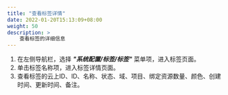 ```yaml
---
title: "查看标签详情"
date: 2022-01-20T15:13:09+08:00
weight: 50
description: >
    查看标签的详细信息
---
```


1. 在左侧导航栏，选择 **_"系统配置/标签/标签"_** 菜单项，进入标签页面。
2. 单击标签名称项，进入标签详情页面。
2. 查看标签的云上ID、ID、名称、状态、域、项目、绑定资源数量、颜色、创建时间、更新时间、备注。